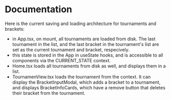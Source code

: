 # Documentation

Here is the current saving and loading architecture for tournaments and brackets:

- in App.tsx, on mount, all tournaments are loaded from disk. The last tournament in the list, and the last bracket in the tournament's list are set as the current tournament and bracket, respecively.
- this state is stored in the App in useState hooks, and is accessible to all components via the CURRENT_STATE context.
- Home.tsx loads all tournaments from disk as well, and displays them in a list.
- TournamenView.tsx loads the tournament from the context. It can display the BracketInputModal, which adds a bracket to a tournament, and displays BracketInfoCards, which have a remove button that deletes their bracket from the tournament. 
